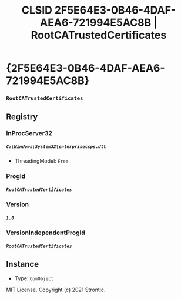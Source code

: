 ﻿---
title: "CLSID 2F5E64E3-0B46-4DAF-AEA6-721994E5AC8B | RootCATrustedCertificates"
excerpt: What is COM-Object CLSID 2F5E64E3-0B46-4DAF-AEA6-721994E5AC8B?
---

# {2F5E64E3-0B46-4DAF-AEA6-721994E5AC8B}

### `RootCATrustedCertificates`

## Registry


### InProcServer32

##### `C:\Windows\System32\enterprisecsps.dll`
* ThreadingModel: `Free`

### ProgId

##### `RootCATrustedCertificates`

### Version

##### `1.0`

### VersionIndependentProgId

##### `RootCATrustedCertificates`

## Instance

* Type: `ComObject`

MIT License. Copyright (c) 2021 Strontic.



